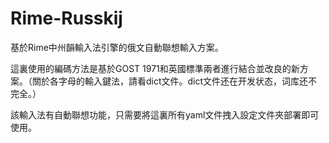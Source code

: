 # Rime-Russkij
基於Rime中州韻輸入法引擎的俄文自動聯想輸入方案。

這裏使用的編碼方法是基於GOST 1971和英國標準兩者進行結合並改良的新方案。（關於各字母的輸入鍵法，請看dict文件。dict文件还在开发状态，词库还不完全。）

該輸入法有自動聯想功能，只需要將這裏所有yaml文件拽入設定文件夾部署即可使用。

